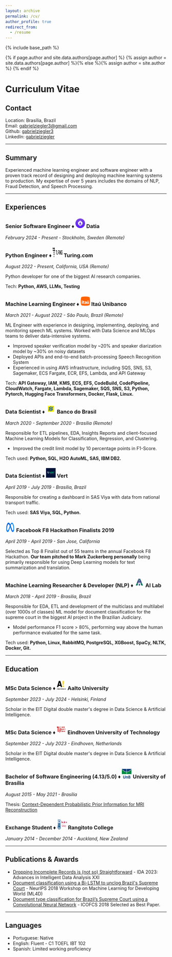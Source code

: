 ```yaml
---
layout: archive
permalink: /cv/
author_profile: true
redirect_from:
  - /resume
---
```


{% include base_path %}

{% if page.author and site.data.authors[page.author] %}
  {% assign author = site.data.authors[page.author] %}{% else %}{% assign author = site.author %}
{% endif %}

# Curriculum Vitae

## Contact

Location: Brasília, Brazil<br>
Email: gabrielziegler3@gmail.com<br>
Github: [gabrielziegler3](https://github.com/gabrielziegler3/)<br>
LinkedIn: [gabrielziegler](https://www.linkedin.com/in/gabrielziegler/)

___

## Summary

Experienced machine learning engineer and software engineer with a proven track record of designing and deploying machine learning systems to production. My expertise of over 5 years includes the domains of NLP, Fraud Detection, and Speech Processing.

___

## Experiences

<h3>Senior Software Engineer ♦️ <a href="https://www.datia.app/"><img src="../images/companies/datia.png" width="30" height="30" alt="Datia Logo" /></a> Datia</h3>
<p><em>February 2024 - Present - Stockholm, Sweden (Remote)</em></p>

<h3>Python Engineer ♦️ <a href="https://www.turing.com/"><img src="../images/companies/turing.webp" width="30" height="30" alt="Turing Logo" /></a> Turing.com</h3>
<p><em>August 2022 - Present, California, USA (Remote)</em></p>
<p>Python developer for one of the biggest AI research companies.</p>
<p>Tech: <strong>Python, AWS, LLMs, Testing</strong></p>

<h3>Machine Learning Engineer ♦️ <a href="https://en.wikipedia.org/wiki/Ita%C3%BA_Unibanco"><img src="../images/companies/itau.png" width="30" height="30" alt="Itaú Logo" /></a> Itaú Unibanco</h3>
<p><em>March 2021 - August 2022 - São Paulo, Brazil (Remote)</em></p>
<p>ML Engineer with experience in designing, implementing, deploying, and monitoring speech ML systems. Worked with Data Science and MLOps teams to deliver data-intensive systems.</p>
<ul>
<li>Improved speaker verification model by ~20% and speaker diarization model by ~30% on noisy datasets</li>
<li>Deployed APIs and end-to-end batch-processing Speech Recognition System</li>
<li>Experienced in using AWS infrastructure, including SQS, SNS, S3, Sagemaker, ECS Fargate, ECR, EFS, Lambda, and API Gateway</li>
</ul>
<p>Tech: <strong>API Gateway, IAM, KMS, ECS, EFS, CodeBuild, CodePipeline, CloudWatch, Fargate, Lambda, Sagemaker,  SQS, SNS, S3, Python, Pytorch, Hugging Face Transformers, Docker, Flask, Linux.</strong></p>

<h3>Data Scientist ♦️ <a href="https://www.bb.com.br/pbb/pagina-inicial/atendimento/bb-no-mundo/about-us#/"><img src="../images/companies/bancodobrasil.png" width="30" height="30" alt="Banco do Brasil Logo" /></a> Banco do Brasil</h3>
<p><em>March 2020 - September 2020 - Brasília (Remote)</em></p>
<p>Responsible for ETL pipelines, EDA, Insights Reports and client-focused Machine Learning Models for Classification, Regression, and Clustering.</p>
<ul>
<li>Improved the credit limit model by 10 percentage points in F1-Score.</li>
</ul>
<p>Tech used: <strong>Python, SQL, H2O AutoML, SAS, IBM DB2.</strong></p>

<h3>Data Scientist ♦️ <a href="https://vert.com.br/"><img src="../images/companies/vert.jpeg" width="30" height="30" alt="Vert Logo" /></a> Vert</h3>
<p><em>April 2019 - July 2019 - Brasília, Brazil</em></p>
<p>Responsible for creating a dashboard in SAS Viya with data from national transport traffic.</p>
<p>Tech used: <strong>SAS Viya, SQL, Python.</strong></p>

<h3><a href="https://www.facebook.com/watch/?ref=saved&v=432443067305810&t=2205"><img src="../images/companies/meta.png" width="30" height="30" alt="Facebook Logo" /></a> Facebook F8 Hackathon Finalists 2019</h3>
<p><em>April 2019 - April 2019 - San Jose, California</em></p>
<p>Selected as Top 8 Finalist out of 55 teams in the annual Facebook F8 Hackathon. <strong>Our team pitched to Mark Zuckerberg personally</strong> being primarily responsible for using Deep Learning models for text summarization and translation.</p>

<h3>Machine Learning Researcher & Developer (NLP) ♦️ <a href="https://ailab.unb.br/"><img src="../images/companies/ailab.jpeg" width="30" height="30" alt="AI Lab Logo" /></a> AI Lab</h3>
<p><em>March 2018 - April 2019 - Brasilia, Brazil</em></p>
<p>Responsible for EDA, ETL and development of the multiclass and multilabel (over 1000s of classes) ML model for document classification for the supreme court in the biggest AI project in the Brazilian Judiciary.</p>
<ul>
<li>Model performance F1 score > 80%, performing way above the human performance evaluated for the same task.</li>
</ul>
<p>Tech used: <strong>Python, Linux, RabbitMQ, PostgreSQL, XGBoost, SpaCy, NLTK, Docker, Git.</strong></p>

___

## Education

<h3>MSc Data Science ♦️ <a href="https://www.aalto.fi/en/aalto-university"><img src="../images/school/aalto.png" width="30" height="30" alt="Aalto University Logo" /></a> Aalto University</h3>
<p><em>September 2023 - July 2024 - Helsinki, Finland</em></p>
<p>Scholar in the EIT Digital double master's degree in Data Science & Artificial Intelligence.</p>

<h3>MSc Data Science ♦️ <a href="https://www.tue.nl/en/education/?gclid=CjwKCAjwivemBhBhEiwAJxNWN-0e8eFIGUuX-g6QhU_XCij4glyJLzqvcR9ucu8I07kVRXRIURZRaRoCKJgQAvD_BwE"><img src="../images/school/tue.png" width="30" height="30" alt="Eindhoven University of Technology Logo" /></a> Eindhoven University of Technology</h3>
<p><em>September 2022 - July 2023 - Eindhoven, Netherlands</em></p>
<p>Scholar in the EIT Digital double master's degree in Data Science & Artificial Intelligence.</p>

<h3>Bachelor of Software Engineering (4.13/5.0) ♦️ <a href="https://www.unb.br"><img src="../images/school/unb.svg" width="30" height="30" alt="University of Brasília Logo" /></a> University of Brasília</h3>
<p><em>August 2015 - May 2021 - Brasília</em></p>
<p>Thesis: <a href="https://gabrielziegler3.github.io/publication/codeppi">Context-Dependent Probabilistic Prior Information for MRI Reconstruction</a></p>

<h3>Exchange Student ♦️ <a href="http://www.rangitoto.school.nz"><img src="../images/school/rangitoto.png" width="30" height="30" alt="Rangitoto College Logo" /></a> Rangitoto College</h3>
<p><em>January 2014 - December 2014 - Auckland, New Zealand</em></p>

___

## Publications & Awards

* [Dropping Incomplete Records is (not so) Straightforward](https://link.springer.com/chapter/10.1007/978-3-031-30047-9_30) - IDA 2023: Advances in Intelligent Data Analysis XXI
* [Document classification using a Bi-LSTM to unclog Brazil's Supreme Court](https://arxiv.org/abs/1811.11569) - NeurIPS 2018 Workshop on Machine Learning for Developing World (ML4D)
* [Document type classification for Brazil’s Supreme Court using a Convolutional Neural Network](http://icofcs.org/2018/papers-published-001.html) - ICOFCS 2018 Selected as Best Paper.

___

## Languages

- Portuguese: Native
- English: Fluent - C1 TOEFL IBT 102
- Spanish: Limited working proficiency
